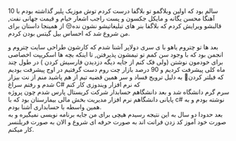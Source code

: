 <p class="has-line-data" data-line-start="0" data-line-end="1"> 10 سالم بود که اولین وبلاگمو تو بلاگفا درست کردم توش موزیک پلیر گذاشته بودم با آهنگا محسن یگانه و مایکل جکسون و پست راجب اشعار خیام و قیمت جهانی نفت, قالبشو ویرایش کردم که بلاگفا بنر های تبلیغاتیشو نشون نده😒 از همینجا داستان برای من شروع شد که احساس بیل گیتس بودن کردم.</p>
<p class="has-line-data" data-line-start="2" data-line-end="5">بعد ها تو چتروم یاهو با ی سری دولاپر آشنا شدم که کارشون طراحی سایت چتروم و انجمن بود که با وجود سن کمم تو تیمشون پذیرفتن, تا اینکه بچه ها اسکریپت اخصاصی برای خودمون نوشتن (ولی فک کنم از جایه دیگه دزدیدن فارسیش کردن ) در طول چند ماه کلی پیشرفت کردیم و 90 درصد بازار چت روم دست گرفتیم در اوج پیشرفت بودیم که فیلتر کردن🙂 به دلیل ترویج فساد و سر همین قضیه تیم از هم پاشید منم از نت بیزار شدم و رفتم سراغ C# که نرم افزار ویندوزی کار کنم<br>
سرم گرم دانشگاه شد و بعد دانشگاهم حسابدار شرکت کریستال پارس شدم چون پروژه پایانی دانشگاهم نرم افزار مدیریت بخش مالی بیمارستان بود که با c# نوشته بودم و به همین واسطه با حسابداری آشنا بودم.<br>
بعد حدودا دو سال به این نتیجه رسیدم هیچی برای من جایه برنامه نویسی نمیگیره و به صورت خود آموز کد زدن فرانت اند به صورت حرفه ای شروع و الان به صورت فریلنسر کار میکنم.</p>
